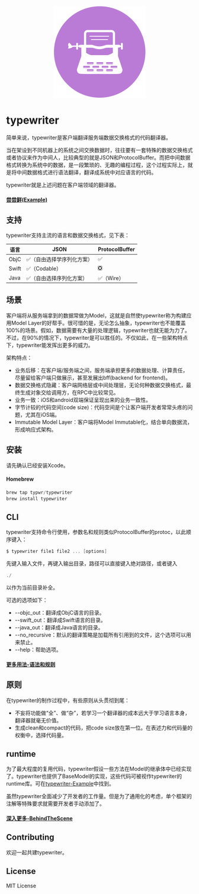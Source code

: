 <p align="center">
<a href="https://github.com/typwr/typewriter">
	<img src="Assets/logo.png"/>
</a>
</p>

# typewriter

简单来说，typewriter是客户端翻译服务端数据交换格式的代码翻译器。

当在架设到不同机器上的系统之间交换数据时，往往要有一套特殊的数据交换格式或者协议来作为中间人，比较典型的就是JSON和ProtocolBuffer。而把中间数据格式转换为系统中的数据，是一段繁琐的、无趣的编程过程，这个过程实际上，就是将中间数据格式进行语法翻译，翻译成系统中对应语言的代码。

typewriter就是上述问题在客户端领域的翻译器。



#### [尝尝鲜(Example)](https://github.com/typwr/typewriter-Example)



## 支持

typewriter支持主流的语言和数据交换格式，见下表：

| 语言    | JSON          | ProtocolBuffer |
| ----- | ------------- | -------------- |
| ObjC  | ✅（自由选择学序列化方案） | ✅              |
| Swift | ✅（Codable）    | ❎              |
| Java  | ✅（自由选择序列化方案）  | ✅（Wire）        |



## 场景

客户端将从服务端拿到的数据常做为Model，这就是自然使typewriter称为构建应用Model Layer的好帮手。很可惜的是，无论怎么抽象，typewriter也不能覆盖100%的场景。假如，数据需要有大量的处理逻辑，typewriter也就无能为力了。不过，在90%的情况下，typewriter是可以胜任的。不仅如此，在一些架构特点下，typewriter能发挥出更多的威力。

架构特点：

- 业务后移：在客户端/服务端之间，服务端承担更多的数据处理、计算责任，尽量留给客户端只做展示，甚至发展出bff(backend for frontend)。
- 数据交换格式隐藏：客户端网络层或中间处理层，无论何种数据交换格式，最终生成对象交给调用方，在RPC中比较常见。
- 业务一致：iOS和android双端保证呈现出来的业务一致性。
- 字节计较的代码空间(code size)：代码空间是个让客户端开发者常常头疼的问题，尤其在iOS端。
- Immutable Model Layer：客户端将Model Immutable化，结合单向数据流，形成响应式架构。



## 安装

请先确认已经安装Xcode。

#### Homebrew

```c
brew tap typwr/typewriter
brew install typewriter
```



## CLI

typewriter支持命令行使用，参数名和规则类似ProtocolBuffer的protoc，以此顺序键入：

```c
$ typewriter file1 file2 ... [options]
```

先键入输入文件，再键入输出目录，路径可以直接键入绝对路径，或者键入

```c
./
```

以作为当前目录补全。

可选的选项如下：

- --objc_out：翻译成ObjC语言的目录。
- --swift_out：翻译成Swift语言的目录。
- --java_out：翻译成Java语言的目录。
- --no_recursive：默认的翻译策略是加载所有引用到的文件，这个选项可以用来禁止。
- --help：帮助选项。



#### [更多用法-语法和规则](https://github.com/typwr/typewriter/blob/master/Docs/SyntaxAndRule.md)



## 原则

在typewriter的制作过程中，有些原则从头贯彻到尾：

- 不妄将功能做“全”、做“杂”，若学习一个翻译器的成本远大于学习语言本身，翻译器就毫无价值。
- 生成clean和compact的代码，把code size放在第一位。在表述力和代码量的权衡中，选择代码量。



## runtime

为了最大程度的复用代码，typewriter假设一些方法在Model的继承体中已经实现了。typewriter也提供了BaseModel的实现，这些代码可被视作typewriter的runtime库。可在[typewriter-Example](https://github.com/typwr/typewriter-Example)中找到。

虽然typewriter全面减少了开发者的工作量。但是为了通用化的考虑，单个框架的注解等特殊要求就需要开发者手动添加了。



#### [深入更多-BehindTheScene](https://github.com/typwr/typewriter/blob/master/Docs/BehindTheScene.md)



## Contributing

欢迎一起共建typewriter。



## License

MIT License